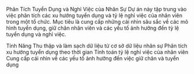 Phân Tích Tuyển Dụng và Nghỉ Việc của Nhân Sự
Dự án này tập trung vào việc phân tích các xu hướng tuyển dụng và tỷ lệ nghỉ việc của nhân viên trong một tổ chức. Mục tiêu là cung cấp những cái nhìn sâu sắc về các mô hình tuyển dụng, giữ chân nhân viên và các yếu tố ảnh hưởng đến tỷ lệ tuyển dụng và nghỉ việc.

Tính Năng
Thu thập và làm sạch dữ liệu từ cơ sở dữ liệu nhân sự
Phân tích xu hướng tuyển dụng theo thời gian
Tính toán tỷ lệ nghỉ việc của nhân viên
Cung cấp cái nhìn về các yếu tố ảnh hưởng đến việc giữ chân và tuyển dụng
